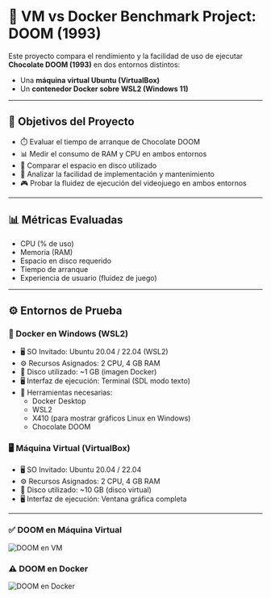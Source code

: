 # 🧪 VM vs Docker Benchmark Project: DOOM (1993)

Este proyecto compara el rendimiento y la facilidad de uso de ejecutar **Chocolate DOOM (1993)** en dos entornos distintos:  
- Una **máquina virtual Ubuntu (VirtualBox)**  
- Un **contenedor Docker sobre WSL2 (Windows 11)**

---

## 🎯 Objetivos del Proyecto

- ⏱️ Evaluar el tiempo de arranque de Chocolate DOOM  
- 📊 Medir el consumo de RAM y CPU en ambos entornos  
- 💾 Comparar el espacio en disco utilizado  
- 🔧 Analizar la facilidad de implementación y mantenimiento  
- 🎮 Probar la fluidez de ejecución del videojuego en ambos entornos  

---

## 📊 Métricas Evaluadas

- CPU (% de uso)
- Memoria (RAM)
- Espacio en disco requerido
- Tiempo de arranque
- Experiencia de usuario (fluidez de juego)


---

## ⚙️ Entornos de Prueba

### 🐳 Docker en Windows (WSL2)

- 🖥️ SO Invitado: Ubuntu 20.04 / 22.04 (WSL2)
- ⚙️ Recursos Asignados: 2 CPU, 4 GB RAM
- 💾 Disco utilizado: ~1 GB (imagen Docker)
- 🖥️ Interfaz de ejecución: Terminal (SDL modo texto)
- 🧰 Herramientas necesarias:
  - Docker Desktop
  - WSL2
  - X410 (para mostrar gráficos Linux en Windows)
  - Chocolate DOOM

### 🖥️ Máquina Virtual (VirtualBox)

- 🖥️ SO Invitado: Ubuntu 20.04 / 22.04
- ⚙️ Recursos Asignados: 2 CPU, 4 GB RAM
- 💾 Disco utilizado: ~10 GB (disco virtual)
- 🖥️ Interfaz de ejecución: Ventana gráfica completa

---

### ✅ DOOM en Máquina Virtual 
![DOOM en VM](https://i.gifer.com/OOar.gif)

### ⚠️ DOOM en Docker 
![DOOM en Docker](https://i.gifer.com/788V.gif)
